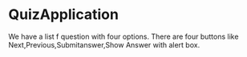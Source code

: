 # QuizApplication
 We have a list f question with four options. 
 There are four buttons like Next,Previous,Submitanswer,Show Answer with alert box.
 
